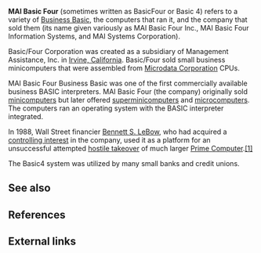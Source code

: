 **MAI Basic Four** (sometimes written as BasicFour or Basic 4) refers to a variety of [Business Basic][0], the computers that ran it, and the company that sold them (its name given variously as MAI Basic Four Inc., MAI Basic Four Information Systems, and MAI Systems Corporation).

Basic/Four Corporation was created as a subsidiary of Management Assistance, Inc. in [Irvine, California][1]. Basic/Four sold small business minicomputers that were assembled from [Microdata Corporation][2] CPUs.

MAI Basic Four Business Basic was one of the first commercially available business BASIC interpreters. MAI Basic Four (the company) originally sold [minicomputers][3] but later offered [superminicomputers][4] and [microcomputers][5]. The computers ran an operating system with the BASIC interpreter integrated.

In 1988, Wall Street financier [Bennett S. LeBow][6], who had acquired a [controlling interest][7] in the company, used it as a platform for an unsuccessful attempted [hostile takeover][8] of much larger [Prime Computer][9].[\[1\]][10]

The Basic4 system was utilized by many small banks and credit unions.

## See also

## References

## External links

[0]: /wiki/Business_Basic "Business Basic"
[1]: /wiki/Irvine,_California "Irvine, California"
[2]: /wiki/Microdata_Corporation "Microdata Corporation"
[3]: /wiki/Minicomputer "Minicomputer"
[4]: /wiki/Superminicomputer "Superminicomputer"
[5]: /wiki/Microcomputer "Microcomputer"
[6]: /wiki/Bennett_S._LeBow "Bennett S. LeBow"
[7]: /wiki/Controlling_interest "Controlling interest"
[8]: /wiki/Hostile_takeover "Hostile takeover"
[9]: /wiki/Prime_Computer "Prime Computer"
[10]: #cite_note-1